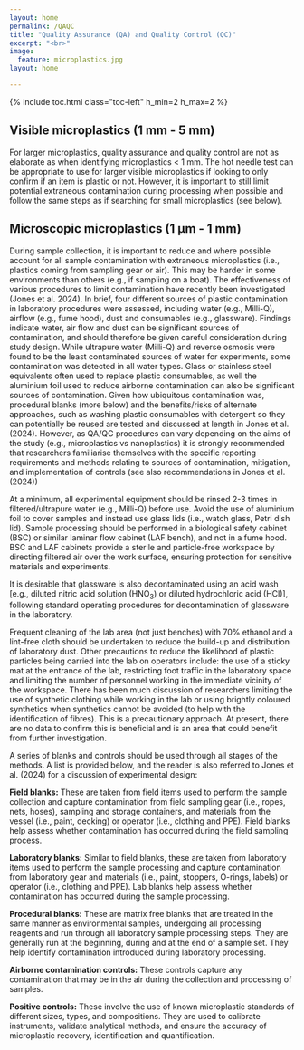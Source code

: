 ```yaml
---
layout: home
permalink: /QAQC
title: "Quality Assurance (QA) and Quality Control (QC)"
excerpt: "<br>"
image:
  feature: microplastics.jpg
layout: home

---
```

{% include toc.html class="toc-left" h_min=2 h_max=2 %} 

## Visible microplastics (1 mm - 5 mm)

For larger microplastics, quality assurance and quality control are not as elaborate as when identifying microplastics &lt; 1 mm. The hot needle test can be appropriate to use for larger visible microplastics if looking to only confirm if an item is plastic or not. However, it is important to still limit potential extraneous contamination during processing when possible and follow the same steps as if searching for small microplastics (see below). 


## Microscopic microplastics (1 μm - 1 mm)

During sample collection, it is important to reduce and where possible account for all sample contamination with extraneous microplastics (i.e., plastics coming from sampling gear or air). This may be harder in some environments than others (e.g., if sampling on a boat). The effectiveness of various procedures to limit contamination have recently been investigated (Jones et al. 2024). In brief, four different sources of plastic contamination in laboratory procedures were assessed, including water (e.g., Milli-Q), airflow (e.g., fume hood), dust and consumables (e.g., glassware). Findings indicate water, air flow and dust can be significant sources of contamination, and should therefore be given careful consideration during study design. While ultrapure water (Milli-Q) and reverse osmosis were found to be the least contaminated sources of water for experiments, some contamination was detected in all water types. Glass or stainless steel equivalents often used to replace plastic consumables, as well the aluminium foil used to reduce airborne contamination can also be significant sources of contamination. Given how ubiquitous contamination was, procedural blanks (more below) and the benefits/risks of alternate approaches, such as washing plastic consumables with detergent so they can potentially be reused are tested and discussed at length in Jones et al. (2024). However, as QA/QC procedures can vary depending on the aims of the study (e.g., microplastics vs nanoplastics) it is strongly recommended that researchers familiarise themselves with the specific reporting requirements and methods relating to sources of contamination, mitigation, and implementation of controls (see also recommendations in Jones et al. (2024))

 

At a minimum, all experimental equipment should be rinsed 2-3 times in filtered/ultrapure water (e.g., Milli-Q) before use. Avoid the use of aluminium foil to cover samples and instead use glass lids (i.e., watch glass, Petri dish lid). Sample processing should be performed in a biological safety cabinet (BSC) or similar laminar flow cabinet (LAF bench), and not in a fume hood. BSC and LAF cabinets provide a sterile and particle-free workspace by directing filtered air over the work surface, ensuring protection for sensitive materials and experiments. 

 

It is desirable that glassware is also decontaminated using an acid wash [e.g., diluted nitric acid solution (HNO<sub>3</sub>) or diluted hydrochloric acid (HCl)], following standard operating procedures for decontamination of glassware in the laboratory. 

 

Frequent cleaning of the lab area (not just benches) with 70% ethanol and a lint-free cloth should be undertaken to reduce the build-up and distribution of laboratory dust. Other precautions to reduce the likelihood of plastic particles being carried into the lab on operators include: the use of a sticky mat at the entrance of the lab, restricting foot traffic in the laboratory space and limiting the number of personnel working in the immediate vicinity of the workspace. There has been much discussion of researchers limiting the use of synthetic clothing while working in the lab or using brightly coloured synthetics when synthetics  cannot be avoided (to help with the identification of fibres). This is a precautionary approach. At present, there are no data to confirm this is beneficial and is an area that could benefit from further investigation.

 

A series of blanks and controls should be used through all stages of the methods. A list is provided below, and the reader is also referred to Jones et al. (2024) for a discussion of experimental design: 

 

**Field blanks:** These are taken from field items used to perform the sample collection and capture contamination from field sampling gear (i.e., ropes, nets, hoses), sampling and storage containers, and materials from the vessel (i.e., paint, decking) or operator (i.e., clothing and PPE). Field blanks help assess whether contamination has occurred during the field sampling process.

 

**Laboratory blanks:** Similar to field blanks, these are taken from laboratory items used to perform the sample processing and capture contamination from laboratory gear and materials (i.e., paint, stoppers, O-rings, labels) or operator (i.e., clothing and PPE). Lab blanks help assess whether contamination has occurred during the sample processing.

 

**Procedural blanks:** These are matrix free blanks that are treated in the same manner as environmental samples, undergoing all processing reagents and run through all laboratory sample processing steps. They are generally run at the beginning, during and at the end of a sample set. They help identify contamination introduced during laboratory processing.

 

**Airborne contamination controls:** These controls capture any contamination that may be in the air during the collection and processing of samples. 

 

**Positive controls:** These involve the use of known microplastic standards of different sizes, types, and compositions. They are used to calibrate instruments, validate analytical methods, and ensure the accuracy of microplastic recovery, identification and quantification.
